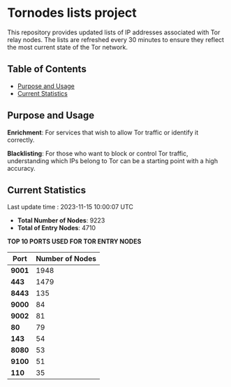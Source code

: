 # Tornodes lists project

This repository provides updated lists of IP addresses associated with Tor relay nodes. The lists are refreshed every 30 minutes to ensure they reflect the most current state of the Tor network.

## Table of Contents

- [Purpose and Usage](#purpose-and-usage)
- [Current Statistics](#current-statistics)


## Purpose and Usage

**Enrichment**: For services that wish to allow Tor traffic or identify it correctly.

**Blacklisting**: For those who want to block or control Tor traffic, understanding which IPs belong to Tor can be a starting point with a high accuracy.

## Current Statistics

Last update time : 2023-11-15 10:00:07 UTC

- **Total Number of Nodes**: 9223
- **Total of Entry Nodes**: 4710

**TOP 10 PORTS USED FOR TOR ENTRY NODES**

| **Port** | **Number of Nodes** |
|------|-----------------|
| **9001**   | 1948  |
| **443**   | 1479  |
| **8443**   | 135  |
| **9000**   | 84  |
| **9002**   | 81  |
| **80**   | 79  |
| **143**   | 54  |
| **8080**   | 53  |
| **9100**   | 51  |
| **110**   | 35  |

